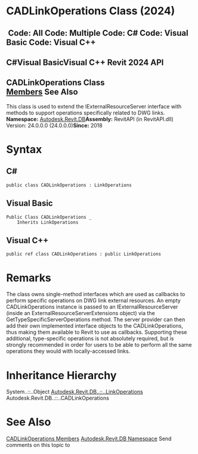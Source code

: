# CADLinkOperations Class (2024)

﻿
 Code: All Code: Multiple Code: C# Code: Visual Basic Code: Visual C++   
---  
C#Visual BasicVisual C++
Revit 2024 API  
---  
CADLinkOperations Class  
[Members](dd1a86e6-ba78-c4c3-8b86-c65748c59811.md "CADLinkOperations Members") See Also  
---  
This class is used to extend the IExternalResourceServer interface with methods to support operations specifically related to DWG links. 
**Namespace:** [Autodesk.Revit.DB](87546ba7-461b-c646-cbb1-2cb8f5bff8b2.md "Autodesk.Revit.DB Namespace")**Assembly:** RevitAPI (in RevitAPI.dll) Version: 24.0.0.0 (24.0.0.0)**Since:** 2018 
# Syntax
C#  
---  
```text
public class CADLinkOperations : LinkOperations
```
  
Visual Basic  
---  
```text
Public Class CADLinkOperations _
	Inherits LinkOperations
```
  
Visual C++  
---  
```text
public ref class CADLinkOperations : public LinkOperations
```
  
# Remarks
The class owns single-method interfaces which are used as callbacks to perform specific operations on DWG link external resources.
An empty CADLinkOperations instance is passed to an IExternalResourceServer (inside an ExternalResourceServerExtensions object) via the GetTypeSpecificServerOperations method. The server provider can then add their own implemented interface objects to the CADLinkOperations, thus making them available to Revit to use as callbacks.
Supporting these additional, type-specific operations is not absolutely required, but is strongly recommended in order for users to be able to perform all the same operations they would with locally-accessed links.
# Inheritance Hierarchy
System..::..Object [Autodesk.Revit.DB..::..LinkOperations](882834db-0bdc-4a40-ac75-4135d27bfb46.md "LinkOperations Class") Autodesk.Revit.DB..::..CADLinkOperations
# See Also
[CADLinkOperations Members](dd1a86e6-ba78-c4c3-8b86-c65748c59811.md "CADLinkOperations Members")
[Autodesk.Revit.DB Namespace](87546ba7-461b-c646-cbb1-2cb8f5bff8b2.md "Autodesk.Revit.DB Namespace")
Send comments on this topic to 